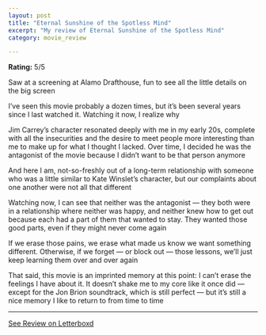 ```yaml
---
layout: post
title: "Eternal Sunshine of the Spotless Mind"
excerpt: "My review of Eternal Sunshine of the Spotless Mind"
category: movie_review

---
```


**Rating:** 5/5

Saw at a screening at Alamo Drafthouse, fun to see all the little details on the big screen

I’ve seen this movie probably a dozen times, but it’s been several years since I last watched it. Watching it now, I realize why

Jim Carrey’s character resonated deeply with me in my early 20s, complete with all the insecurities and the desire to meet people more interesting than me to make up for what I thought I lacked. Over time, I decided he was the antagonist of the movie because I didn’t want to be that person anymore

And here I am, not-so-freshly out of a long-term relationship with someone who was a little similar to Kate Winslet’s character, but our complaints about one another were not all that different

Watching now, I can see that neither was the antagonist — they both were in a relationship where neither was happy, and neither knew how to get out because each had a part of them that wanted to stay. They wanted those good parts, even if they might never come again

If we erase those pains, we erase what made us know we want something different. Otherwise, if we forget — or block out — those lessons, we’ll just keep learning them over and over again

That said, this movie is an imprinted memory at this point: I can’t erase the feelings I have about it. It doesn’t shake me to my core like it once did — except for the Jon Brion soundtrack, which is still perfect — but it’s still a nice memory I like to return to from time to time

<hr>

[See Review on Letterboxd](https://boxd.it/3Qof27)
